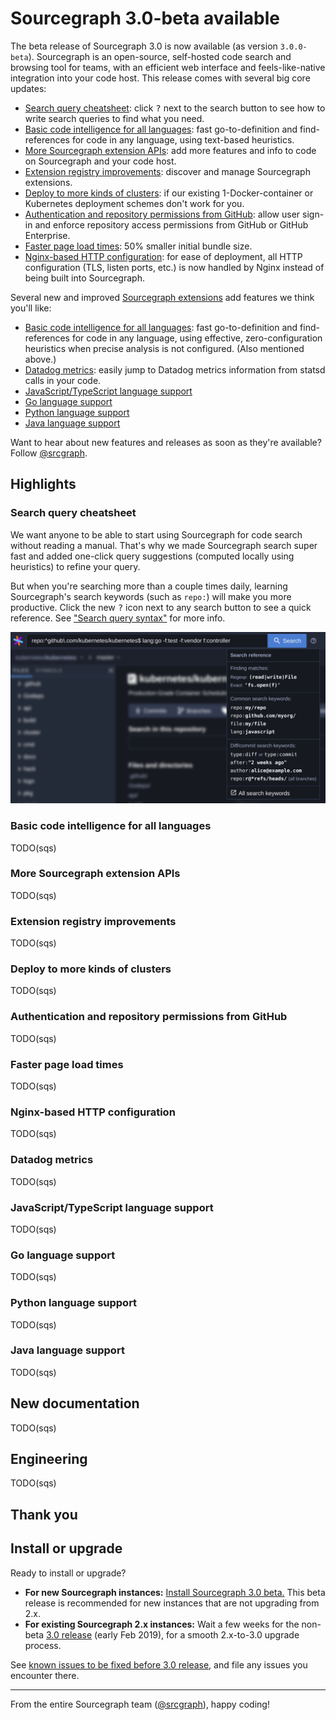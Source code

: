 # Sourcegraph 3.0-beta available

The beta release of Sourcegraph 3.0 is now available (as version `3.0.0-beta`). Sourcegraph is an open-source, self-hosted code search and browsing tool for teams, with an efficient web interface and feels-like-native integration into your code host. This release comes with several big core updates:

- [Search query cheatsheet](#search-query-cheatsheet): click <kbd>?</kbd> next to the search button to see how to write search queries to find what you need.
- [Basic code intelligence for all languages](#basic-code-intelligence-for-all-languages): fast go-to-definition and find-references for code in any language, using text-based heuristics.
- [More Sourcegraph extension APIs](#more-sourcegraph-extension-apis): add more features and info to code on Sourcegraph and your code host.
- [Extension registry improvements](#extension-registry-improvements): discover and manage Sourcegraph extensions.
- [Deploy to more kinds of clusters](#deploy-to-more-kinds-of-clusters): if our existing 1-Docker-container or Kubernetes deployment schemes don't work for you.
- [Authentication and repository permissions from GitHub](#authenticate-via-github): allow user sign-in and enforce repository access permissions from GitHub or GitHub Enterprise.
- [Faster page load times](#faster-page-load-times): 50% smaller initial bundle size.
- [Nginx-based HTTP configuration](#nginx-based-web-server): for ease of deployment, all HTTP configuration (TLS, listen ports, etc.) is now handled by Nginx instead of being built into Sourcegraph.

Several new and improved [Sourcegraph extensions](https://docs.sourcegraph.com/extensions) add features we think you'll like:

- [Basic code intelligence for all languages](#basic-code-intelligence-for-all-languages): fast go-to-definition and find-references for code in any language, using effective, zero-configuration heuristics when precise analysis is not configured. (Also mentioned above.)
- [Datadog metrics](#datadog-metrics): easily jump to Datadog metrics information from statsd calls in your code.
- [JavaScript/TypeScript language support](#TODO)
- [Go language support](#TODO)
- [Python language support](#TODO)
- [Java language support](#TODO)

Want to hear about new features and releases as soon as they're available? Follow [@srcgraph](https://twitter.com/srcgraph).

## Highlights

### Search query cheatsheet

We want anyone to be able to start using Sourcegraph for code search without reading a manual. That's why we made Sourcegraph search super fast and added one-click query suggestions (computed locally using heuristics) to refine your query.

But when you're searching more than a couple times daily, learning Sourcegraph's search keywords (such as `repo:`) will make you more productive. Click the new <kbd>?</kbd> icon next to any search button to see a quick reference. See ["Search query syntax"](https://docs.sourcegraph.com/user/search/queries) for more info.

![Search query cheatsheet](./announcing-sourcegraph-3.0-beta/search_query_cheatsheet.png)

### Basic code intelligence for all languages

TODO(sqs)

### More Sourcegraph extension APIs

TODO(sqs)

### Extension registry improvements

TODO(sqs)

### Deploy to more kinds of clusters

TODO(sqs)

### Authentication and repository permissions from GitHub

TODO(sqs)

### Faster page load times

TODO(sqs)

### Nginx-based HTTP configuration

TODO(sqs)

### Datadog metrics

TODO(sqs)

### JavaScript/TypeScript language support

TODO(sqs)

### Go language support

TODO(sqs)

### Python language support

TODO(sqs)

### Java language support

TODO(sqs)

## New documentation

TODO(sqs)

## Engineering

TODO(sqs)

## Thank you

## Install or upgrade

Ready to install or upgrade?

- **For new Sourcegraph instances:** [Install Sourcegraph 3.0 beta.](https://docs.sourcegraph.com/#quickstart) This beta release is recommended for new instances that are not upgrading from 2.x.
- **For existing Sourcegraph 2.x instances:** Wait a few weeks for the non-beta [3.0 release](https://docs.sourcegraph.com/dev/roadmap#3-0) (early Feb 2019), for a smooth 2.x-to-3.0 upgrade process.

See [known issues to be fixed before 3.0 release](https://github.com/sourcegraph/sourcegraph/issues?q=is%3Aissue+is%3Aopen+sort%3Aupdated-desc+milestone%3A3.0), and file any issues you encounter there.

---

From the entire Sourcegraph team ([@srcgraph](https://twitter.com/srcgraph)), happy coding!